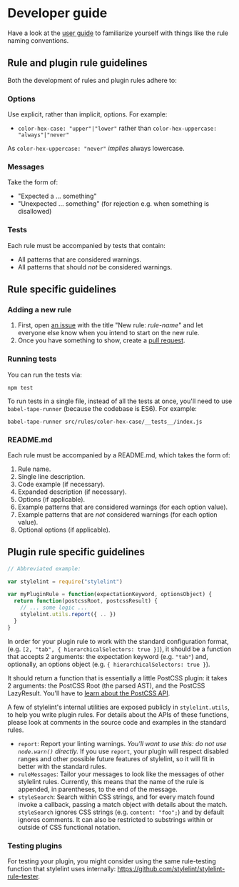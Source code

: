 # Developer guide

Have a look at the [user guide](/docs/user-guide.md) to familiarize yourself with things like the rule naming conventions.

## Rule and plugin rule guidelines

Both the development of rules and plugin rules adhere to:

### Options

Use explicit, rather than implicit, options. For example:

* `color-hex-case: "upper"|"lower"` rather than `color-hex-uppercase: "always"|"never"`

As `color-hex-uppercase: "never"` *implies* always lowercase.

### Messages

Take the form of:

* "Expected a ... something"
* "Unexpected ... something" (for rejection e.g. when something is disallowed)

### Tests

Each rule must be accompanied by tests that contain:

* All patterns that are considered warnings.
* All patterns that should *not* be considered warnings.

## Rule specific guidelines

### Adding a new rule

1. First, open [an issue](https://github.com/stylelint/stylelint/issues/new) with the title "New rule: *rule-name*" and let everyone else know when you intend to start on the new rule.
2. Once you have something to show, create a [pull request](https://github.com/stylelint/stylelint/compare).

### Running tests

You can run the tests via:

```console
npm test
```

To run tests in a single file, instead of all the tests at once, you'll need to use `babel-tape-runner` (because the codebase is ES6). For example:

```console
babel-tape-runner src/rules/color-hex-case/__tests__/index.js
```

### README.md

Each rule must be accompanied by a README.md, which takes the form of:

1. Rule name.
2. Single line description.
3. Code example (if necessary).
4. Expanded description (if necessary).
5. Options (if applicable).
6. Example patterns that are considered warnings (for each option value).
7. Example patterns that are *not* considered warnings (for each option value).
5. Optional options (if applicable).

## Plugin rule specific guidelines

```js
// Abbreviated example:

var stylelint = require("stylelint")

var myPluginRule = function(expectationKeyword, optionsObject) {
  return function(postcssRoot, postcssResult) {
    // ... some logic ...
    stylelint.utils.report({ .. })
  }
}
```

In order for your plugin rule to work with the standard configuration format, (e.g. `[2, "tab", { hierarchicalSelectors: true }]`), it should be a function that accepts 2 arguments: the expectation keyword (e.g. `"tab"`) and, optionally, an options object (e.g. `{ hierarchicalSelectors: true }`).

It should return a function that is essentially a little PostCSS plugin: it takes 2 arguments: the PostCSS Root (the parsed AST), and the PostCSS LazyResult.
You'll have to [learn about the PostCSS API](https://github.com/postcss/postcss/blob/master/docs/api.md).

A few of stylelint's internal utilities are exposed publicly in `stylelint.utils`, to help you write plugin rules.
For details about the APIs of these functions, please look at comments in the source code and examples in the standard rules.

- `report`: Report your linting warnings. *You'll want to use this: do not use `node.warn()` directly.* If you use `report`,
your plugin will respect disabled ranges and other possible future features of stylelint, so it will fit in better with the standard rules.
- `ruleMessages`: Tailor your messages to look like the messages of other stylelint rules. Currently, this means that the name of the rule is appended, in parentheses, to the end of the message.
- `styleSearch`: Search within CSS strings, and for every match found invoke a callback, passing a match object with details about the match. `styleSearch` ignores CSS strings (e.g. `content: "foo";`) and by default ignores comments. It can also be restricted to substrings within or outside of CSS functional notation.

### Testing plugins

For testing your plugin, you might consider using the same rule-testing function that stylelint uses internally: https://github.com/stylelint/stylelint-rule-tester.
